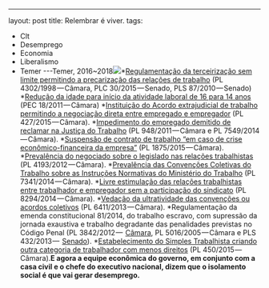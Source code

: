 ---
layout: post
title: Relembrar é viver.
tags:
- Clt
- Desemprego
- Economia
- Liberalismo
- Temer
---Temer, 2016~2018![](https://cdn-images-1.medium.com/max/2560/1*edH4yMKBIjLPV7XyvjPoDw.jpeg)*[Regulamentação da terceirização sem limite permitindo a precarização das relações de trabalho](http://www25.senado.leg.br/web/atividade/materias/-/materia/963052) (PL 4302/1998 — Câmara, PLC 30/2015 — Senado, PLS 87/2010 — Senado)
*[Redução da idade para início da atividade laboral de 16 para 14 anos](http://www.camara.gov.br/proposicoesWeb/fichadetramitacao?idProposicao=5001833) (PEC 18/2011 — Câmara)
*[Instituição do Acordo extrajudicial de trabalho permitindo a negociação direta entre empregado e empregador](https://www.tumblr.com/neue_web/iframe/new/-%20http://www.camara.gov.br/proposicoesWeb/fichadetramitacao?idProposicao=9478164) (PL 427/2015 — Câmara).
*[Impedimento do empregado demitido de reclamar na Justiça do Trabalho](http://www.camara.gov.br/proposicoesWeb/fichadetramitacao?idProposicao=4975365) (PL 948/2011 — Câmara e PL 7549/2014 — Câmara).
*[Suspensão de contrato de trabalho “em caso de crise econômico-financeira da empresa”](http://www.camara.gov.br/proposicoesWeb/fichadetramitacao?idProposicao=13066736) (PL 1875/2015 — Câmara).
*[Prevalência do negociado sobre o legislado nas relações trabalhistas](http://www.camara.gov.br/proposicoesWeb/fichadetramitacao?idProposicao=5516827) (PL 4193/2012 — Câmara).
*[Prevalência das Convenções Coletivas do Trabalho sobre as Instruções Normativas do Ministério do Trabalho](http://www.camara.gov.br/proposicoesWeb/fichadetramitacao?idProposicao=6110088) (PL 7341/2014 — Câmara).
*[Livre estimulação das relações trabalhistas entre trabalhador e empregador sem a participação do sindicato](http://www.camara.gov.br/proposicoesWeb/fichadetramitacao?idProposicao=8587329) (PL 8294/2014 — Câmara).
*[Vedação da ultratividade das convenções ou acordos coletivos](http://www.camara.gov.br/proposicoesWeb/fichadetramitacao?idProposicao=59314510) (PL 6411/2013 — Câmara).
*Regulamentação da emenda constitucional 81/2014, do trabalho escravo, com supressão da jornada exaustiva e trabalho degradante das penalidades previstas no Código Penal (PL 3842/2012 — 
[Câmara](http://www.camara.gov.br/proposicoesWeb/fichadetramitacao?idProposicao=544185), PL 5016/2005 — Câmara e PLS 432/2013 — 
[Senado](http://www25.senado.leg.br/web/atividade/materias/-/materia/11489511)).
*[Estabelecimento do Simples Trabalhista criando outra categoria de trabalhador com menos direitos](http://www.camara.gov.br/proposicoesWeb/fichadetramitacao?idProposicao=948977) (PL 450/2015 — Câmara).**E agora a equipe econômica do governo, em conjunto com a casa civil e o chefe do executivo nacional, dizem que o isolamento social é que vai gerar desemprego.**
